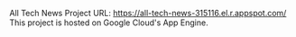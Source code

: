 All Tech News
Project URL: https://all-tech-news-315116.el.r.appspot.com/
This project is hosted on Google Cloud's App Engine.


